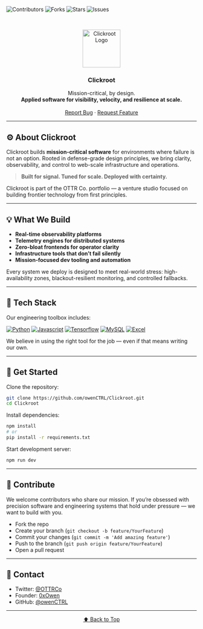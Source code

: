 <a name="readme-top"></a>

<!-- SHIELDS -->

![Contributors][contributors-shield]
![Forks][forks-shield]
![Stars][stars-shield]
![Issues][issues-shield]

<br />
<p align="center">
  <img src="misc/assets/clickroot-logo.png" alt="Clickroot Logo" width="100" />
</p>

<h3 align="center">Clickroot</h3>

<p align="center">
  Mission-critical, by design.
  <br />
  <strong>Applied software for visibility, velocity, and resilience at scale.</strong>
  <br /><br />
  <a href="https://github.com/owenCTRL/Clickroot/issues">Report Bug</a>
  ·
  <a href="https://github.com/owenCTRL/Clickroot/issues">Request Feature</a>
</p>

---

## ⚙️ About Clickroot

Clickroot builds **mission-critical software** for environments where failure is not an option.
Rooted in defense-grade design principles, we bring clarity, observability, and control to web-scale infrastructure and operations.

> **Built for signal. Tuned for scale. Deployed with certainty.**

Clickroot is part of the OTTR Co. portfolio — a venture studio focused on building frontier technology from first principles.

---

## 💡 What We Build

* **Real-time observability platforms**
* **Telemetry engines for distributed systems**
* **Zero-bloat frontends for operator clarity**
* **Infrastructure tools that don’t fail silently**
* **Mission-focused dev tooling and automation**

Every system we deploy is designed to meet real-world stress:
high-availability zones, blackout-resilient monitoring, and controlled fallbacks.

---

## 🧱 Tech Stack

Our engineering toolbox includes:

[![Python][Python.org]][Python-url]
[![Javascript][Javascript.com]][Javascript-url]
[![Tensorflow][Tensorflow.org]][Tensorflow-url]
[![MySQL][MySQL.com]][MySQL-url]
[![Excel][Excel.com]][Excel-url]

We believe in using the right tool for the job — even if that means writing our own.

---

## 🚀 Get Started

Clone the repository:

```bash
git clone https://github.com/owenCTRL/Clickroot.git
cd Clickroot
```

Install dependencies:

```bash
npm install
# or
pip install -r requirements.txt
```

Start development server:

```bash
npm run dev
```

---

## 🤝 Contribute

We welcome contributors who share our mission. If you’re obsessed with precision software and engineering systems that hold under pressure — we want to build with you.

* Fork the repo
* Create your branch (`git checkout -b feature/YourFeature`)
* Commit your changes (`git commit -m 'Add amazing feature'`)
* Push to the branch (`git push origin feature/YourFeature`)
* Open a pull request

---

## 📡 Contact

* Twitter: [@OTTRCo](https://twitter.com/ottrco)
* Founder: [0xOwen](https://x.com/0xOwen)
* GitHub: [@owenCTRL](https://github.com/owenCTRL)

---

<p align="center"><a href="#readme-top">⬆️ Back to Top</a></p>

<!-- SHIELD LINK DEFINITIONS -->

[contributors-shield]: https://img.shields.io/github/contributors/owenCTRL/Clickroot.svg?style=for-the-badge
[forks-shield]: https://img.shields.io/github/forks/owenCTRL/Clickroot.svg?style=for-the-badge
[stars-shield]: https://img.shields.io/github/stars/owenCTRL/Clickroot.svg?style=for-the-badge
[issues-shield]: https://img.shields.io/github/issues/owenCTRL/Clickroot.svg?style=for-the-badge
[Python.org]: https://img.shields.io/badge/Python-3776AB?style=for-the-badge&logo=python&logoColor=white
[Python-url]: https://www.python.org/
[Javascript.com]: https://img.shields.io/badge/JavaScript-F7DF1E?style=for-the-badge&logo=javascript&logoColor=black
[Javascript-url]: https://www.javascript.com/
[Tensorflow.org]: https://img.shields.io/badge/TensorFlow-FF6F00?style=for-the-badge&logo=tensorflow&logoColor=white
[Tensorflow-url]: https://www.tensorflow.org/
[MySQL.com]: https://img.shields.io/badge/MySQL-00000F?style=for-the-badge&logo=mysql&logoColor=white
[MySQL-url]: https://www.mysql.com/
[Excel.com]: https://img.shields.io/badge/Microsoft_Excel-217346?style=for-the-badge&logo=microsoft-excel&logoColor=white
[Excel-url]: https://www.microsoft.com/en-us/microsoft-365/excel
